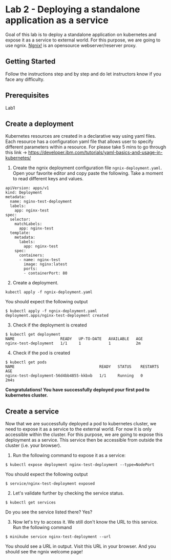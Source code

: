 # Lab 2 - Deploying a standalone application as a service
Goal of this lab is to deploy a standalone application on kubernetes and expose it as a service to external world. For this purpose, we are going to use ngnix. [Ngnix!](https://en.wikipedia.org/wiki/Nginx) is an opensource webserver/reserver proxy. 

## Getting Started

Follow the instructions step and by step and do let instructors know if you face any difficulty. 

## Prerequisites

Lab1

## Create a deployment

Kubernetes resources are created in a declarative way using yaml files. Each resource has a configuration yaml file that allows user to specify different parameters within a resource. 
For please take 5 mins to go through this link -> https://developer.ibm.com/tutorials/yaml-basics-and-usage-in-kubernetes/ 

1. Create the ngnix deployment configuration file `ngnix-deployment.yaml`. Open your favorite editor and copy paste the following. Take a moment to read different keys and values. 

```
apiVersion: apps/v1
kind: Deployment
metadata:
  name: nginx-test-deployment
  labels:
    app: nginx-test
spec:
  selector:
    matchLabels:
      app: nginx-test
  template:
    metadata:
      labels:
        app: nginx-test
    spec:
      containers:
      - name: nginx-test
        image: nginx:latest
        ports:
        - containerPort: 80
```
2. Create a deployment. 

```
kubectl apply -f ngnix-deployment.yaml
```

You should expect the following output 

```
$ kubectl apply -f ngnix-deployment.yaml 
deployment.apps/nginx-test-deployment created

```
3. Check if the deployment is created 

```
$ kubectl get deployment
NAME                    READY   UP-TO-DATE   AVAILABLE   AGE
nginx-test-deployment   1/1     1            1           2m
```

4. Check if the pod is created 
```
$ kubectl get pods
NAME                                     READY   STATUS    RESTARTS   AGE
nginx-test-deployment-56d4bb4855-kkbxb   1/1     Running   0          2m4s
```

**Congratulations! You have successfully deployed your first pod to kubernetes cluster.** 

## Create a service

Now that we are successfully deployed a pod to kubernetes cluster, we need to expose it as a service to the external world. For now it is only accessible within the cluster. 
For this purpose, we are going to expose this deployment as a service. This service then be accessible from outside the cluster (i.e. your browser). 

1. Run the following command to expose it as a service: 

```
$ kubectl expose deployment nginx-test-deployment --type=NodePort
```
 
You should expect the following output 
```
$ service/nginx-test-deployment exposed
```

2. Let's validate further by checking the service status. 

```
$ kubectl get services
```
Do you see the service listed there? Yes?  

3. Now let's try to access it. We still don't know the URL to this service. Run the following command 

```
$ minikube service nginx-test-deployment --url
```
You should see a URL in output. Visit this URL in your browser. And you should see the ngnix welcome page! 



